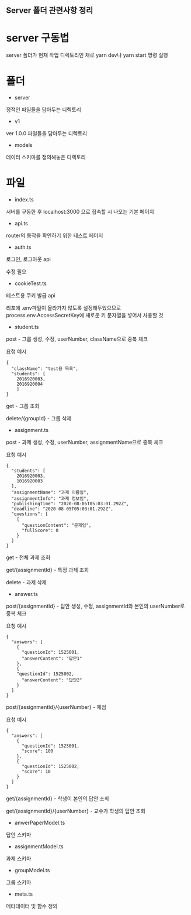 ## Server 폴더 관련사항 정리

# server 구동법

server 폴더가 현재 작업 디렉토리인 채로 yarn dev나 yarn start 명령 실행

# 폴더

* server

정적인 파일들을 담아두는 디렉토리

* v1

ver 1.0.0 파일들을 담아두는 디렉토리

* models

데이터 스키마를 정의해놓은 디렉토리

# 파일

* index.ts

서버를 구동한 후 localhost:3000 으로 접속할 시 나오는 기본 페이지

* api.ts

router의 동작을 확인하기 위한 테스트 페이지

* auth.ts

로그인, 로그아웃 api

수정 필요

* cookieTest.ts

테스트용 쿠키 발급 api

리포에 .env파일이 올라가지 않도록 설정해두었으므로 process.env.AccessSecretKey에 새로운 키 문자열을 넣어서 사용할 것

* student.ts

post - 그룹 생성, 수정, userNumber, className으로 중복 체크

요청 예시
```
{
  "className": "test용 목록",
  "students": [
  	2016920003,
  	2016920004
  	]
}
```

get - 그룹 조회

delete/{groupId} - 그룹 삭제

* assignment.ts

post - 과제 생성, 수정, userNumber, assignmentName으로 중복 체크

요청 예시
```
{
  "students": [
    2016920003,
    1016920003
  ],
  "assignmentName": "과제 이름임",
  "assignmentInfo": "과제 정보임",
  "publishingTime": "2020-08-05T05:03:01.292Z",
  "deadline": "2020-08-05T05:03:01.292Z",
  "questions": [
    {
      "questionContent": "문제임",
      "fullScore": 0
    }
  ]
}
```
get - 전체 과제 조회

get/{assignmentId} - 특정 과제 조회

delete - 과제 삭제

* answer.ts

post/{assignmentId} - 답안 생성, 수정, assignmentId와 본인의 userNumber로 중복 체크

요청 예시
```
{
  "answers": [
    {
      "questionId": 1525001,
      "answerContent": "답안1"
    },
    {
    "questionId": 1525002,
      "answerContent": "답안2"
    }
  ]
}
```
post/{assignmentId}/{userNumber} - 채점

요청 예시
```
{
  "answers": [
    {
      "questionId": 1525001,
      "score": 100
    },
    {
      "questionId": 1525002,
      "score": 10
    }
  ]
}
```
get/{assignmentId} - 학생이 본인의 답안 조회

get/{assignmentId}/{userNumber} - 교수가 학생의 답안 조회

* anwerPaperModel.ts

답안 스키마

* assignmentModel.ts

과제 스키마

* groupModel.ts

그룹 스키마

* meta.ts

메타데이터 및 함수 정의
